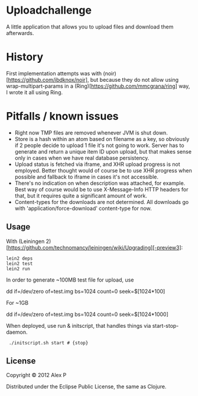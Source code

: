 # Uploadchallenge

A little application that allows you to upload files and download them afterwards.

# History

First implementation attempts was with (noir)[https://github.com/ibdknox/noir], but because they do not allow using
wrap-multipart-params in a (Ring)[https://github.com/mmcgrana/ring] way, I wrote it all using Ring.

# Pitfalls / known issues

  * Right now TMP files are removed whenever JVM is shut down.
  * Store is a hash within an atom based on filename as a key, so obviously if 2 people decide to upload 1 file it's not going to work. Server has to generate and return a unique item ID upon upload, but that makes sense only in cases when we have real database persistency.
  * Upload status is fetched via iframe, and XHR upload progress is not employed. Better thought would of course be to use XHR progress when possible and fallback to iframe in cases it's not accessible.
  * There's no indication on when description was attached, for example. Best way of course would be to use X-Message-Info HTTP headers for that, but it requires quite a significant amount of work.
  * Content-types for the downloads are not determined. All downloads go with 'application/force-download' content-type for now.

## Usage

With (Leiningen 2)[https://github.com/technomancy/leiningen/wiki/Upgrading][-preview3]:

    lein2 deps
    lein2 test
    lein2 run

In order to generate ~100MB test file for upload, use

   dd if=/dev/zero of=test.img bs=1024 count=0 seek=$[1024*100]

For ~1GB

   dd if=/dev/zero of=test.img bs=1024 count=0 seek=$[1024*1000]

When deployed, use run & initscript, that handles things via start-stop-daemon.

     ./initscript.sh start # {stop}

## License

Copyright © 2012 Alex P

Distributed under the Eclipse Public License, the same as Clojure.
